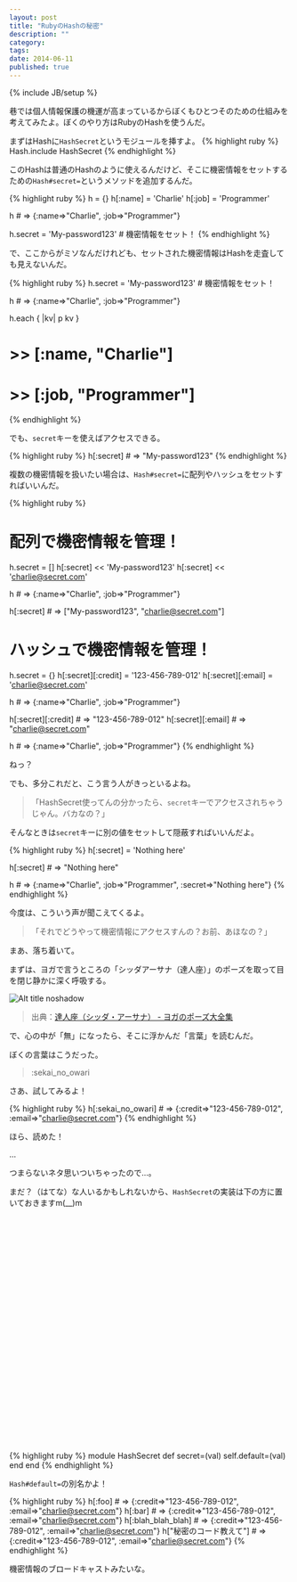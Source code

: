 ```yaml
---
layout: post
title: "RubyのHashの秘密"
description: ""
category: 
tags: 
date: 2014-06-11
published: true
---
```

{% include JB/setup %}

巷では個人情報保護の機運が高まっているからぼくもひとつそのための仕組みを考えてみたよ。ぼくのやり方はRubyのHashを使うんだ。

まずはHashに`HashSecret`というモジュールを挿すよ。
{% highlight ruby %}
Hash.include HashSecret
{% endhighlight %}

このHashは普通のHashのように使えるんだけど、そこに機密情報をセットするための`Hash#secret=`というメソッドを追加するんだ。

{% highlight ruby %}
h = {}
h[:name] = 'Charlie'
h[:job] = 'Programmer'

h # => {:name=>"Charlie", :job=>"Programmer"}

h.secret = 'My-password123' # 機密情報をセット！
{% endhighlight %}

で、ここからがミソなんだけれども、セットされた機密情報はHashを走査しても見えないんだ。

{% highlight ruby %}
h.secret = 'My-password123' # 機密情報をセット！

h # => {:name=>"Charlie", :job=>"Programmer"}

h.each { |kv| p kv }
# >> [:name, "Charlie"]
# >> [:job, "Programmer"]
{% endhighlight %}

でも、`secret`キーを使えばアクセスできる。

{% highlight ruby %}
h[:secret] # => "My-password123"
{% endhighlight %}


複数の機密情報を扱いたい場合は、`Hash#secret=`に配列やハッシュをセットすればいいんだ。

{% highlight ruby %}
# 配列で機密情報を管理！
h.secret = []
h[:secret] << 'My-password123'
h[:secret] << 'charlie@secret.com'

h # => {:name=>"Charlie", :job=>"Programmer"}

h[:secret] # => ["My-password123", "charlie@secret.com"]

# ハッシュで機密情報を管理！
h.secret = {}
h[:secret][:credit] = '123-456-789-012'
h[:secret][:email] = 'charlie@secret.com'

h # => {:name=>"Charlie", :job=>"Programmer"}

h[:secret][:credit] # => "123-456-789-012"
h[:secret][:email] # => "charlie@secret.com"

h # => {:name=>"Charlie", :job=>"Programmer"}
{% endhighlight %}

ねっ？

でも、多分これだと、こう言う人がきっといるよね。

> 「HashSecret使ってんの分かったら、`secret`キーでアクセスされちゃうじゃん。バカなの？」

そんなときは`secret`キーに別の値をセットして隠蔽すればいいんだよ。

{% highlight ruby %}
h[:secret] = 'Nothing here'

h[:secret] # => "Nothing here"

h # => {:name=>"Charlie", :job=>"Programmer", :secret=>"Nothing here"}
{% endhighlight %}

今度は、こういう声が聞こえてくるよ。

> 「それでどうやって機密情報にアクセスすんの？お前、あほなの？」

まあ、落ち着いて。

まずは、ヨガで言うところの「シッダアーサナ（達人座）」のポーズを取って目を閉じ静かに深く呼吸する。

![Alt title noshadow](http://yoga-pose.info/img/zai/tatsujinza.jpg)

> 出典：[達人座（シッダ・アーサナ） - ヨガのポーズ大全集](http://yoga-pose.info/zai/tatsujinza.htm "達人座（シッダ・アーサナ） - ヨガのポーズ大全集")

で、心の中が「無」になったら、そこに浮かんだ「言葉」を読むんだ。

ぼくの言葉はこうだった。

> :sekai_no_owari

さあ、試してみるよ！

{% highlight ruby %}
h[:sekai_no_owari] # => {:credit=>"123-456-789-012", :email=>"charlie@secret.com"}
{% endhighlight %}

ほら、読めた！


...


つまらないネタ思いついちゃったので...。

まだ？（はてな）な人いるかもしれないから、`HashSecret`の実装は下の方に置いておきますm(__)m


<br/>
<br/>
<br/>
<br/>
<br/>
<br/>
<br/>
<br/>
<br/>
<br/>
<br/>
<br/>
<br/>
<br/>
<br/>
<br/>
<br/>
<br/>
<br/>
<br/>
<br/>
<br/>
<br/>
<br/>

{% highlight ruby %}
module HashSecret
  def secret=(val)
    self.default=(val)
  end
end
{% endhighlight %}

`Hash#default=`の別名かよ！


{% highlight ruby %}
h[:foo] # => {:credit=>"123-456-789-012", :email=>"charlie@secret.com"}
h[:bar] # => {:credit=>"123-456-789-012", :email=>"charlie@secret.com"}
h[:blah_blah_blah] # => {:credit=>"123-456-789-012", :email=>"charlie@secret.com"}
h["秘密のコード教えて"] # => {:credit=>"123-456-789-012", :email=>"charlie@secret.com"}
{% endhighlight %}

機密情報のブロードキャストみたいな。

